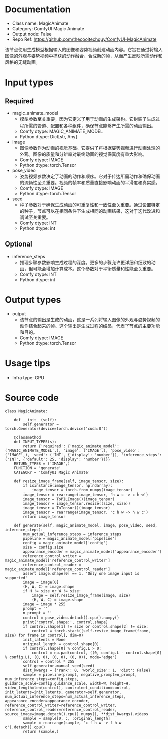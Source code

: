 # Documentation
- Class name: MagicAnimate
- Category: ComfyUI Magic Animate
- Output node: False
- Repo Ref: https://github.com/thecooltechguy/ComfyUI-MagicAnimate

该节点使用生成模型根据输入的图像和姿势视频创建动画内容。它旨在通过将输入图像的外观与姿势视频中捕获的动作融合，合成新的帧，从而产生反映所需动作和风格的无缝动画。

# Input types
## Required
- magic_animate_model
    - 模型参数至关重要，因为它定义了用于动画的生成架构。它封装了生成过程所需的管道、配置和各种组件，确保节点能够产生所需的动画输出。
    - Comfy dtype: MAGIC_ANIMATE_MODEL
    - Python dtype: Dict[str, Any]
- image
    - 图像参数作为动画的视觉基础。它提供了将根据姿势视频进行动画处理的外观。图像的质量和分辨率对最终动画的视觉保真度有重大影响。
    - Comfy dtype: IMAGE
    - Python dtype: torch.Tensor
- pose_video
    - 姿势视频参数决定了动画的动作和顺序。它对于传达所需动作和确保动画的流畅性至关重要。视频的帧率和质量直接影响动画的平滑度和真实感。
    - Comfy dtype: IMAGE
    - Python dtype: torch.Tensor
- seed
    - 种子参数对于确保生成动画的可重复性和一致性至关重要。通过设置特定的种子，节点可以在相同条件下生成相同的动画结果，这对于迭代改进和调试至关重要。
    - Comfy dtype: INT
    - Python dtype: int
## Optional
- inference_steps
    - 推理步骤参数影响生成过程的深度。更多的步骤允许更详细和细致的动画，但可能会增加计算成本。这个参数对于平衡质量和性能至关重要。
    - Comfy dtype: INT
    - Python dtype: int

# Output types
- output
    - 该节点的输出是生成的动画，这是一系列将输入图像的外观与姿势视频的动作结合起来的帧。这个输出是生成过程的结晶，代表了节点的主要功能和目的。
    - Comfy dtype: IMAGE
    - Python dtype: torch.Tensor

# Usage tips
- Infra type: GPU

# Source code
```
class MagicAnimate:

    def __init__(self):
        self.generator = torch.Generator(device=torch.device('cuda:0'))

    @classmethod
    def INPUT_TYPES(s):
        return {'required': {'magic_animate_model': ('MAGIC_ANIMATE_MODEL',), 'image': ('IMAGE',), 'pose_video': ('IMAGE',), 'seed': ('INT', {'display': 'number'}), 'inference_steps': ('INT', {'default': 25, 'display': 'number'})}}
    RETURN_TYPES = ('IMAGE',)
    FUNCTION = 'generate'
    CATEGORY = 'ComfyUI Magic Animate'

    def resize_image_frame(self, image_tensor, size):
        if isinstance(image_tensor, np.ndarray):
            image_tensor = torch.from_numpy(image_tensor)
        image_tensor = rearrange(image_tensor, 'h w c -> c h w')
        image_tensor = ToPILImage()(image_tensor)
        image_tensor = image_tensor.resize((size, size))
        image_tensor = ToTensor()(image_tensor)
        image_tensor = rearrange(image_tensor, 'c h w -> h w c')
        return image_tensor

    def generate(self, magic_animate_model, image, pose_video, seed, inference_steps):
        num_actual_inference_steps = inference_steps
        pipeline = magic_animate_model['pipeline']
        config = magic_animate_model['config']
        size = config.size
        appearance_encoder = magic_animate_model['appearance_encoder']
        reference_control_writer = magic_animate_model['reference_control_writer']
        reference_control_reader = magic_animate_model['reference_control_reader']
        assert image.shape[0] == 1, 'Only one image input is supported'
        image = image[0]
        (H, W, C) = image.shape
        if H != size or W != size:
            image = self.resize_image_frame(image, size)
            (H, W, C) = image.shape
        image = image * 255
        prompt = ''
        n_prompt = ''
        control = pose_video.detach().cpu().numpy()
        print('control shape:', control.shape)
        if control.shape[1] != size or control.shape[2] != size:
            control = torch.stack([self.resize_image_frame(frame, size) for frame in control], dim=0)
        init_latents = None
        original_length = control.shape[0]
        if control.shape[0] % config.L > 0:
            control = np.pad(control, ((0, config.L - control.shape[0] % config.L), (0, 0), (0, 0), (0, 0)), mode='edge')
        control = control * 255
        self.generator.manual_seed(seed)
        dist_kwargs = {'rank': 0, 'world_size': 1, 'dist': False}
        sample = pipeline(prompt, negative_prompt=n_prompt, num_inference_steps=config.steps, guidance_scale=config.guidance_scale, width=W, height=H, video_length=len(control), controlnet_condition=control, init_latents=init_latents, generator=self.generator, num_actual_inference_steps=num_actual_inference_steps, appearance_encoder=appearance_encoder, reference_control_writer=reference_control_writer, reference_control_reader=reference_control_reader, source_image=image.detach().cpu().numpy(), **dist_kwargs).videos
        sample = sample[0, :, :original_length]
        sample = rearrange(sample, 'c f h w -> f h w c').detach().cpu()
        return (sample,)
```